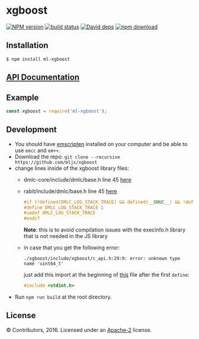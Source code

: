 # xgboost

  [![NPM version][npm-image]][npm-url]
  [![build status][travis-image]][travis-url]
  [![David deps][david-image]][david-url]
  [![npm download][download-image]][download-url]



## Installation

`$ npm install ml-xgboost`

## [API Documentation](https://mljs.github.io/xgboost/)

## Example

```js
const xgboost = require('ml-xgboost');
```

## Development

* You should have [emscripten](http://kripken.github.io/emscripten-site/docs/getting_started/downloads.html) installed on your computer and be able to use `emcc` and `em++`.
* Download the repo: `git clone --recursive https://github.com/mljs/xgboost`
* change lines inside of the xgboost library files:
    * dmlc-core/include/dmlc/base.h line 45 [here](./xgboost/dmlc-core/include/dmlc/base.h)
    * rabit/include/dmlc/base.h line 45 [here](./xgboost/rabit/include/dmlc/base.h)

       ```C++
       #if (!defined(DMLC_LOG_STACK_TRACE) && defined(__GNUC__) && !defined(__MINGW32__))
       #define DMLC_LOG_STACK_TRACE 1
       #undef DMLC_LOG_STACK_TRACE
       #endif
       ```
       **Note**: this is to avoid compilation issues with the execinfo.h library that is not needed in the JS library
    * in case that you get the following error:

        `./xgboost/include/xgboost/c_api.h:29:9: error: unknown type name 'uint64_t'`

        just add this import at the beginning of [this](./xgboost/include/xgboost/c_api.h) file after the first `define`:

        ```C++
        #include <stdint.h>
        ```
* Run `npm run build` at the root directory.

## License

© Contributors, 2016. Licensed under an [Apache-2](./LICENSE) license.

[npm-image]: https://img.shields.io/npm/v/ml-xgboost.svg?style=flat-square
[npm-url]: https://www.npmjs.com/package/ml-xgboost
[travis-image]: https://img.shields.io/travis/mljs/xgboost/master.svg?style=flat-square
[travis-url]: https://travis-ci.org/mljs/xgboost
[david-image]: https://img.shields.io/david/mljs/xgboost.svg?style=flat-square
[david-url]: https://david-dm.org/mljs/xgboost
[download-image]: https://img.shields.io/npm/dm/ml-xgboost.svg?style=flat-square
[download-url]: https://www.npmjs.com/package/ml-xgboost

